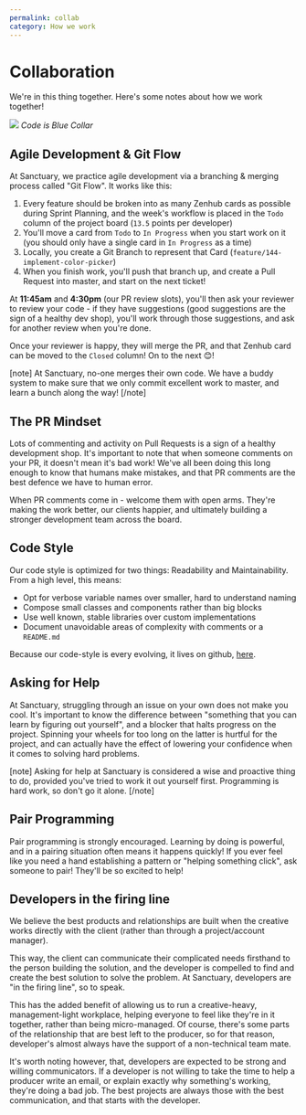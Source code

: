 ```yaml
---
permalink: collab
category: How we work
---
```


# Collaboration

We're in this thing together. Here's some notes about how we work together!

![](https://shop.sanctuary.computer/assets/coveralls-on-models.gif)
*Code is Blue Collar*

## Agile Development & Git Flow

At Sanctuary, we practice agile development via a branching & merging process called "Git Flow". It works like this:

1. Every feature should be broken into as many Zenhub cards as possible during Sprint Planning, and the week's workflow is placed in the `Todo` column of the project board (`13.5` points per developer)
2. You'll move a card from `Todo` to `In Progress` when you start work on it (you should only have a single card in `In Progress` as a time)
3. Locally, you create a Git Branch to represent that Card (`feature/144-implement-color-picker`)
4. When you finish work, you'll push that branch up, and create a Pull Request into master, and start on the next ticket!

At **11:45am** and **4:30pm** (our PR review slots), you'll then ask your reviewer to review your code - if they have suggestions (good suggestions are the sign of a healthy dev shop), you'll work through those suggestions, and ask for another review when you're done.

Once your reviewer is happy, they will merge the PR, and that Zenhub card can be moved to the `Closed` column! On to the next 😊!

[note]
At Sanctuary, no-one merges their own code. We have a buddy system to make sure that we only commit excellent work to master, and learn a bunch along the way!
[/note]

## The PR Mindset

Lots of commenting and activity on Pull Requests is a sign of a healthy development shop. It's important to note that when someone comments on your PR, it doesn't mean it's bad work! We've all been doing this long enough to know that humans make mistakes, and that PR comments are the best defence we have to human error.

When PR comments come in - welcome them with open arms. They're making the work better, our clients happier, and ultimately building a stronger development team across the board.

## Code Style

Our code style is optimized for two things: Readability and Maintainability. From a high level, this means:

- Opt for verbose variable names over smaller, hard to understand naming
- Compose small classes and components rather than big blocks
- Use well known, stable libraries over custom implementations
- Document unavoidable areas of complexity with comments or a `README.md`

Because our code-style is every evolving, it lives on github, [here](https://github.com/sanctuarycomputer/style).

## Asking for Help

At Sanctuary, struggling through an issue on your own does not make you cool. It's important to know the difference between "something that you can learn by figuring out yourself", and a blocker that halts progress on the project. Spinning your wheels for too long on the latter is hurtful for the project, and can actually have the effect of lowering your confidence when it comes to solving hard problems.

[note]
Asking for help at Sanctuary is considered a wise and proactive thing to do, provided you've tried to work it out yourself first. Programming is hard work, so don't go it alone.
[/note]

## Pair Programming

Pair programming is strongly encouraged. Learning by doing is powerful, and in a pairing situation often means it happens quickly! If you ever feel like you need a hand establishing a pattern or "helping something click", ask someone to pair! They'll be so excited to help!  

## Developers in the firing line

We believe the best products and relationships are built when the creative works directly with the client (rather than through a project/account manager).

This way, the client can communicate their complicated needs firsthand to the person building the solution, and the developer is compelled to find and create the best solution to solve the problem. At Sanctuary, developers are "in the firing line", so to speak.

This has the added benefit of allowing us to run a creative-heavy, management-light workplace, helping everyone to feel like they're in it together, rather than being micro-managed. Of course, there's some parts of the relationship that are best left to the producer, so for that reason, developer's almost always have the support of a non-technical team mate.

It's worth noting however, that, developers are expected to be strong and willing communicators. If a developer is not willing to take the time to help a producer write an email, or explain exactly why something's working, they're doing a bad job. The best projects are always those with the best communication, and that starts with the developer.
